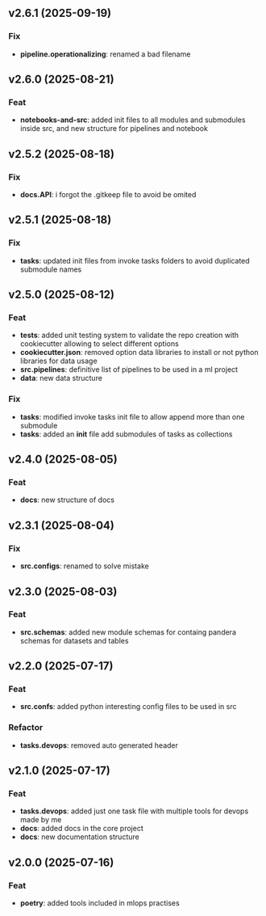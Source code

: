 ## v2.6.1 (2025-09-19)

### Fix

- **pipeline.operationalizing**: renamed a bad filename

## v2.6.0 (2025-08-21)

### Feat

- **notebooks-and-src**: added init files to all modules and submodules inside src, and new structure for pipelines and notebook

## v2.5.2 (2025-08-18)

### Fix

- **docs.API**: i forgot the .gitkeep file to avoid be omited

## v2.5.1 (2025-08-18)

### Fix

- **tasks**: updated init files from invoke tasks folders to avoid duplicated submodule names

## v2.5.0 (2025-08-12)

### Feat

- **tests**: added unit testing system to validate the repo creation with cookiecutter allowing to select different options
- **cookiecutter.json**: removed option data libraries to install or not python libraries for data usage
- **src.pipelines**: definitive list of pipelines to be used in a ml project
- **data**: new data structure

### Fix

- **tasks**: modified invoke tasks init file to allow append more than one submodule
- **tasks**: added an __init__ file add submodules of tasks as collections

## v2.4.0 (2025-08-05)

### Feat

- **docs**: new structure of docs

## v2.3.1 (2025-08-04)

### Fix

- **src.configs**: renamed to solve mistake

## v2.3.0 (2025-08-03)

### Feat

- **src.schemas**: added new module schemas for containg pandera schemas for datasets and tables

## v2.2.0 (2025-07-17)

### Feat

- **src.confs**: added python interesting config files to be used in src

### Refactor

- **tasks.devops**: removed auto generated header

## v2.1.0 (2025-07-17)

### Feat

- **tasks.devops**: added just one task file with multiple tools for devops made by me
- **docs**: added docs in the core project
- **docs**: new documentation structure

## v2.0.0 (2025-07-16)

### Feat

- **poetry**: added tools included in mlops practises
